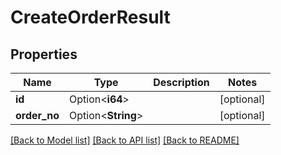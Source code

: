 # CreateOrderResult

## Properties

Name | Type | Description | Notes
------------ | ------------- | ------------- | -------------
**id** | Option<**i64**> |  | [optional]
**order_no** | Option<**String**> |  | [optional]

[[Back to Model list]](../README.md#documentation-for-models) [[Back to API list]](../README.md#documentation-for-api-endpoints) [[Back to README]](../README.md)


